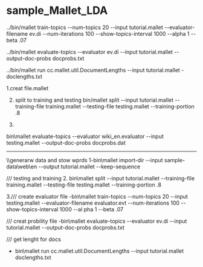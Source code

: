 # sample_Mallet_LDA
../bin/mallet train-topics --num-topics 20 --input tutorial.mallet --evaluator-filename ev.di --num-iterations 100 --show-topics-interval 1000 --alpha 1 --beta .07

../bin/mallet evaluate-topics --evaluator ev.di --input tutorial.mallet --output-doc-probs docprobs.txt

../bin/mallet run cc.mallet.util.DocumentLengths --input tutorial.mallet  -doclengths.txt

1.creat file.mallet


2. split to training and testing
bin/mallet split --input tutorial.mallet --training-file training.mallet --testing-file testing.mallet --training-portion .8

3.

bin\mallet evaluate-topics --evaluator wiki_en.evaluator --input testing.mallet --output-doc-probs docprobs.dat



-----



\\\\generarw data and stow wprds
1-bin\mallet import-dir --input sample-data\web\en --output tutorial.mallet --keep-sequence  

/// testing and training
2. bin\mallet split --input tutorial.mallet --training-file training.mallet --testing-file testing.mallet --training-portion .8


3./// create evaluator file
-bin\mallet train-topics --num-topics 20 --input testing.mallet --evaluator-filename evaluator.evt --num-iterations 100 --show-topics-interval 1000 --al pha 1 --beta .07

/// creat probility file
-bin\mallet evaluate-topics --evaluator ev.di --input tutorial.mallet --output-doc-probs docprobs.txt

/// get lenght for docs
- bin\mallet run cc.mallet.util.DocumentLengths --input tutorial.mallet  doclengths.txt
